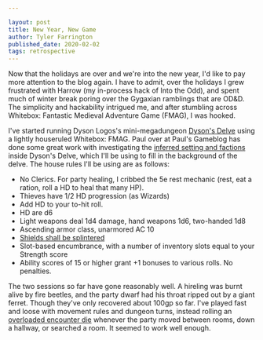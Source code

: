 ```yaml
---

layout: post
title: New Year, New Game
author: Tyler Farrington
published_date: 2020-02-02
tags: retrospective
---
```


Now that the holidays are over and we're into the new year, I'd like to pay more attention to the blog again. I have to admit, over the holidays I grew frustrated with Harrow (my in-process hack of Into the Odd), and spent much of winter break poring over the Gygaxian ramblings that are OD&D. The simplicity and hackability intrigued me, and after stumbling across Whitebox: Fantastic Medieval Adventure Game (FMAG), I was hooked.

I've started running Dyson Logos's mini-megadungeon [Dyson's Delve](https://dysonlogos.blog/maps/dysons-delve/) using a lightly houseruled Whitebox: FMAG. Paul over at Paul's Gameblog has done some great work with investigating the [inferred setting and factions](https://www.paulsgameblog.com/2018/07/12/factions-in-dysons-delve/) inside Dyson's Delve, which I'll be using to fill in the background of the delve. The house rules I'll be using are as follows:

- No Clerics. For party healing, I cribbed the 5e rest mechanic (rest, eat a ration, roll a HD to heal that many HP).
- Thieves have 1/2 HD progression (as Wizards)
- Add HD to your to-hit roll.
- HD are d6
- Light weapons deal 1d4 damage, hand weapons 1d6, two-handed 1d8
- Ascending armor class, unarmored AC 10
- [Shields shall be splintered](http://trollsmyth.blogspot.com/2008/05/shields-shall-be-splintered.html)
- Slot-based encumbrance, with a number of inventory slots equal to your Strength score
- Ability scores of 15 or higher grant +1 bonuses to various rolls. No penalties.

The two sessions so far have gone reasonably well. A hireling was burnt alive by fire beetles, and the party dwarf had his throat ripped out by a giant ferret. Though they've only recovered about 100gp so far. I've played fast and loose with movement rules and dungeon turns, instead rolling an [overloaded encounter die](http://www.necropraxis.com/2017/11/22/hazard-system-v0-3/) whenever the party moved between rooms, down a hallway, or searched a room. It seemed to work well enough.
